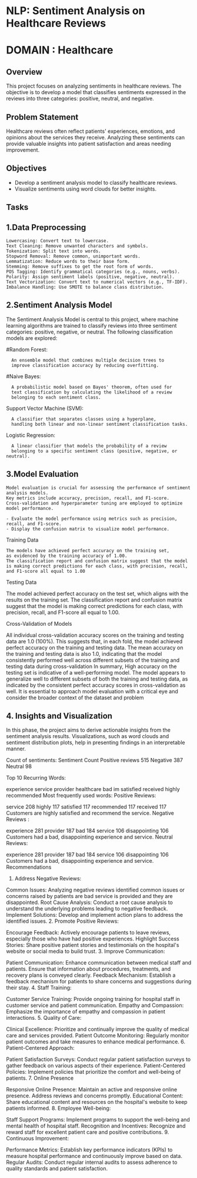 # NLP: Sentiment Analysis on Healthcare Reviews

# DOMAIN : Healthcare

## Overview
This project focuses on analyzing sentiments in healthcare reviews. The objective is to develop a model that classifies sentiments expressed in the reviews into three categories: positive, neutral, and negative. 

## Problem Statement
Healthcare reviews often reflect patients' experiences, emotions, and opinions about the services they receive. Analyzing these sentiments can provide valuable insights into patient satisfaction and areas needing improvement.

## Objectives
- Develop a sentiment analysis model to classify healthcare reviews.
- Visualize sentiments using word clouds for better insights.

## Tasks
 ## 1.Data Preprocessing
    Lowercasing: Convert text to lowercase.
    Text Cleaning: Remove unwanted characters and symbols.
    Tokenization: Split text into words.
    Stopword Removal: Remove common, unimportant words.
    Lemmatization: Reduce words to their base form.
    Stemming: Remove suffixes to get the root form of words.
    POS Tagging: Identify grammatical categories (e.g., nouns, verbs).
    Polarity: Assign sentiment labels (positive, negative, neutral).
    Text Vectorization: Convert text to numerical vectors (e.g., TF-IDF).
    Imbalance Handling: Use SMOTE to balance class distribution. 

 ## 2.Sentiment Analysis Model
   The Sentiment Analysis Model is central to this project, where machine learning algorithms are trained to classify reviews into three sentiment categories: positive, negative, or neutral. The following classification models are explored:


   #Random Forest: 

      An ensemble model that combines multiple decision trees to 
      improve classification accuracy by reducing overfitting.

   #Naive Bayes: 
   
      A probabilistic model based on Bayes' theorem, often used for 
      text classification by calculating the likelihood of a review 
      belonging to each sentiment class.

   Support Vector Machine (SVM): 

      A classifier that separates classes using a hyperplane, 
      handling both linear and non-linear sentiment classification tasks.

   Logistic Regression: 

      A linear classifier that models the probability of a review 
      belonging to a specific sentiment class (positive, negative, or neutral).
    
   


 ## 3.Model Evaluation
  
    Model evaluation is crucial for assessing the performance of sentiment analysis models. 
    Key metrics include accuracy, precision, recall, and F1-score. 
    Cross-validation and hyperparameter tuning are employed to optimize model performance.

    - Evaluate the model performance using metrics such as precision, recall, and F1-score.
    - Display the confusion matrix to visualize model performance.

Training Data

    The models have achieved perfect accuracy on the training set, 
    as evidenced by the training accuracy of 1.00.
    The classification report and confusion matrix suggest that the model 
    is making correct predictions for each class, with precision, recall, 
    and F1-score all equal to 1.00

Testing Data

   The model achieved perfect accuracy on the test set, 
   which aligns with the results on the training set.
   The classification report and confusion matrix suggest that 
   the model is making correct predictions for each class, with precision, recall, 
   and F1-score all equal to 1.00.

Cross-Validation of Models

   All individual cross-validation accuracy scores on the training and testing data are 1.0 (100%). 
   This suggests that, in each fold, the model achieved perfect accuracy 
   on the training and testing data.
   The mean accuracy on the training and testing data is also 1.0, 
   indicating that the model consistently performed well across different subsets 
   of the training and testing data during cross-validation
   In summary, High accuracy on the testing set is indicative of a 
   well-performing model. The model appears to generalize well to different subsets of 
   both the training and testing data, as indicated by the consistent perfect accuracy 
   scores in cross-validation as well. It is essential to approach model evaluation 
   with a critical eye and consider the broader context of the dataset and problem


## 4. Insights and Visualization
In this phase, the project aims to derive actionable insights from the sentiment analysis results. 
Visualizations, such as word clouds and sentiment distribution plots, 
help in presenting findings in an interpretable manner.

Count of sentiments: Sentiment Count Positive reviews 515 Negative 387 Neutral 98

Top 10 Recurring Words:

experience
service
provider
healthcare
bad
im
satisfied
received
highly
recommended
Most frequently used words: Positive Reviews:

service 208
highly 117
satisfied 117
recommended 117
received 117
Customers are highly satisfied and recommend the service.
Negative Reviews :

experience 281
provider 187
bad 184
service 106
disappointing 106
Customers had a bad, disappointing experience and service.
Neutral Reviews:

experience 281
provider 187
bad 184
service 106
disappointing 106
Customers had a bad, disappointing experience and service.
Recommendations
1. Address Negative Reviews:

Common Issues: Analyzing negative reviews identified common issues or concerns raised by patients are bad service is provided and they are disappointed.
Root Cause Analysis: Conduct a root cause analysis to understand the underlying problems leading to negative feedback.
Implement Solutions: Develop and implement action plans to address the identified issues.
2. Promote Positive Reviews:

Encourage Feedback: Actively encourage patients to leave reviews, especially those who have had positive experiences.
Highlight Success Stories: Share positive patient stories and testimonials on the hospital's website or social media to build trust.
3. Improve Communication:

Patient Communication: Enhance communication between medical staff and patients. Ensure that information about procedures, treatments, and recovery plans is conveyed clearly.
Feedback Mechanism: Establish a feedback mechanism for patients to share concerns and suggestions during their stay.
4. Staff Training:

Customer Service Training: Provide ongoing training for hospital staff in customer service and patient communication.
Empathy and Compassion: Emphasize the importance of empathy and compassion in patient interactions.
5. Quality of Care:

Clinical Excellence: Prioritize and continually improve the quality of medical care and services provided.
Patient Outcome Monitoring: Regularly monitor patient outcomes and take measures to enhance medical performance.
6. Patient-Centered Approach:

Patient Satisfaction Surveys: Conduct regular patient satisfaction surveys to gather feedback on various aspects of their experience.
Patient-Centered Policies: Implement policies that prioritize the comfort and well-being of patients.
7. Online Presence

Responsive Online Presence: Maintain an active and responsive online presence. Address reviews and concerns promptly.
Educational Content: Share educational content and resources on the hospital's website to keep patients informed.
8. Employee Well-being:

Staff Support Programs: Implement programs to support the well-being and mental health of hospital staff.
Recognition and Incentives: Recognize and reward staff for excellent patient care and positive contributions.
9. Continuous Improvement:

Performance Metrics: Establish key performance indicators (KPIs) to measure hospital performance and continuously improve based on data.
Regular Audits: Conduct regular internal audits to assess adherence to quality standards and patient satisfaction.